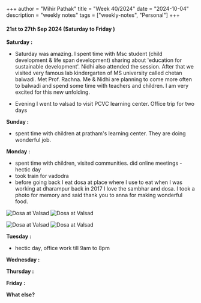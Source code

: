 +++
author = "Mihir Pathak"
title = "Week 40/2024"
date = "2024-10-04"
description = "weekly notes"
tags = ["weekly-notes", "Personal"]
+++

#### 21st to 27th Sep 2024 (Saturday to Friday )

**Saturday :**

- Saturday was amazing. I spent time with Msc student (child development & life span development) sharing about 'education for sustainable development'. Nidhi also attended the session. After that we visited very famous lab kindergarten of MS university called chetan balwadi. 
Met Prof. Rachna. Me & Nidhi are planning to come more often to balwadi and spend some time with teachers and children. I am very excited for this new unfolding.

- Evening I went to valsad to visit PCVC learning center. Office trip for two days



**Sunday :**

- spent time with children at pratham's learning center. They are doing wonderful job.

**Monday :**

- spent time with children, visited communities. did online meetings - hectic day
- took train for vadodra
- before going back I eat dosa at place where I use to eat when I was working at dharampur back in 2017
I love the sambhar and dosa. I took a photo for memory and said thank you to anna for making wonderful food.


![Dosa at Valsad](/w40/dosa1.jpeg)
<img src="/w40/dosa1.jpeg" alt="Dosa at Valsad">

![Dosa at Valsad](/w40/dosa2.jpeg)
<img src="/w40/dosa2.jpeg" alt="Dosa at Valsad">


**Tuesday :**

- hectic day, office work till 9am to 8pm 


**Wednesday :**


**Thursday :**


**Friday :**


**What else?**

